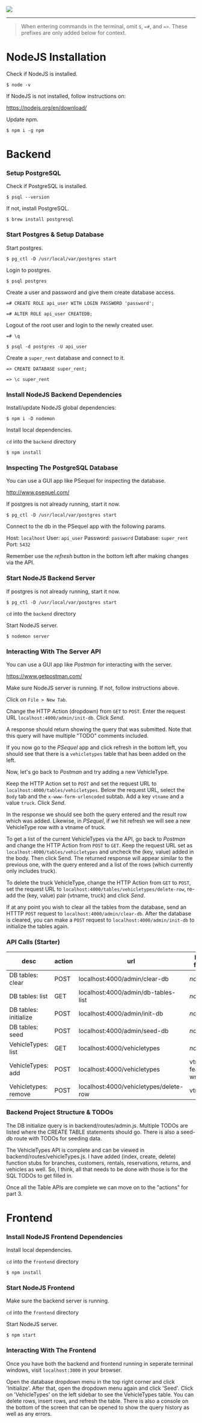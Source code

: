 <img src="https://raw.githubusercontent.com/alexgausman/super-rent/master/preview.png" />

---

> When entering commands in the terminal, omit `$`, `=#`, and `=>`. These prefixes are only added below for context.

# NodeJS Installation

Check if NodeJS is installed.

`$ node -v`

If NodeJS is not installed, follow instructions on:

https://nodejs.org/en/download/

Update npm.

`$ npm i -g npm`


# Backend

### Setup PostgreSQL

Check if PostgreSQL is installed.

`$ psql --version`

If not, install PostgreSQL.

`$ brew install postgresql`

### Start Postgres & Setup Database

Start postgres.

`$ pg_ctl -D /usr/local/var/postgres start`

Login to postgres.

`$ psql postgres`

Create a user and password and give them create database access.

`=# CREATE ROLE api_user WITH LOGIN PASSWORD 'password';`

`=# ALTER ROLE api_user CREATEDB;`

Logout of the root user and login to the newly created user.

`=# \q`

`$ psql -d postgres -U api_user`

Create a `super_rent` database and connect to it.

`=> CREATE DATABASE super_rent;`

`=> \c super_rent`

### Install NodeJS Backend Dependencies

Install/update NodeJS global dependencies:

`$ npm i -D nodemon`

Install local dependencies.

`cd` into the `backend` directory

`$ npm install`

### Inspecting The PostgreSQL Database

You can use a GUI app like PSequel for inspecting the database.

http://www.psequel.com/

If postgres is not already running, start it now.

`$ pg_ctl -D /usr/local/var/postgres start`

Connect to the db in the PSequel app with the following params.

Host: `localhost`
User: `api_user`
Password: `password`
Database: `super_rent`
Port: `5432`

Remember use the *refresh* button in the bottom left after making changes via the API.

### Start NodeJS Backend Server

If postgres is not already running, start it now.

`$ pg_ctl -D /usr/local/var/postgres start`

`cd` into the `backend` directory

Start NodeJS server.

`$ nodemon server`

### Interacting With The Server API

You can use a GUI app like *Postman* for interacting with the server.

https://www.getpostman.com/

Make sure NodeJS server is running. If not, follow instructions above.

Click on `File > New Tab`.

Change the HTTP Action (dropdown) from `GET` to `POST`. Enter the request URL `localhost:4000/admin/init-db`. Click *Send*.

A response should return showing the query that was submitted. Note that this query will have multiple "TODO" comments included.

If you now go to the *PSequel* app and click refresh in the bottom left, you should see that there is a `vehicletypes` table that has been added on the left.

Now, let's go back to *Postman* and try adding a new VehicleType.

Keep the HTTP Action set to `POST` and set the request URL to `localhost:4000/tables/vehicletypes`. Below the request URL, select the `Body` tab and the `x-www-form-urlencoded` subtab. Add a key `vtname` and a value `truck`. Click *Send*.

In the response we should see both the query entered and the result row which was added. Likewise, in *PSequel*, if we hit refresh we will see a new VehicleType row with a vtname of truck.

To get a list of the current VehicleTypes via the API, go back to *Postman* and change the HTTP Action from `POST` to `GET`. Keep the request URL set as `localhost:4000/tables/vehicletypes` and uncheck the (key, value) added in the body. Then click Send. The returned response will appear similar to the previous one, with the query entered and a list of the rows (which currently only includes truck).

To delete the truck VehicleType, change the HTTP Action from `GET` to `POST`, set the request URL to `localhost:4000/tables/vehicletypes/delete-row`, re-add the (key, value) pair (vtname, truck) and click *Send*.

If at any point you wish to clear all the tables from the database, send an HTTTP `POST` request to `localhost:4000/admin/clear-db`. After the database is cleared, you can make a `POST` request to `localhost:4000/admin/init-db` to initialize the tables again.

### API Calls (Starter)

|          desc         | action |                   url                   |          body fields          |
|-----------------------|--------|-----------------------------------------|-------------------------------|
| DB tables: clear      | POST   | localhost:4000/admin/clear-db           | *none*                        |
| DB tables: list       | GET    | localhost:4000/admin/db-tables-list     | *none*                        |
| DB tables: initialize | POST   | localhost:4000/admin/init-db            | *none*                        |
| DB tables: seed       | POST   | localhost:4000/admin/seed-db            | *none*                        |
| VehicleTypes: list    | GET    | localhost:4000/vehicletypes             | *none*                        |
| VehicleTypes: add     | POST   | localhost:4000/vehicletypes             | vtname, features, wrate, ...  |
| Vehicletypes: remove  | POST   | localhost:4000/vehicletypes/delete-row  | vtname                        |

### Backend Project Structure & TODOs

The DB initialize query is in backend/routes/admin.js. Multiple TODOs are listed where the CREATE TABLE statements should go. There is also a seed-db route with TODOs for seeding data.

The VehicleTypes API is complete and can be viewed in backend/routes/vehicleTypes.js. I have added (index, create, delete) function stubs for branches, customers, rentals, reservations, returns, and vehicles as well. So, I think, all that needs to be done with those is for the SQL TODOs to get filled in.

Once all the Table APIs are complete we can move on to the "actions" for part 3.

# Frontend

### Install NodeJS Frontend Dependencies

Install local dependencies.

`cd` into the `frontend` directory

`$ npm install`

### Start NodeJS Frontend

Make sure the backend server is running.

`cd` into the `frontend` directory

Start NodeJS server.

`$ npm start`

### Interacting With The Frontend

Once you have both the backend and frontend running in seperate terminal windows, visit `localhost:3000` in your browser.

Open the database dropdown menu in the top right corner and click 'Initialize'. After that, open the dropdown menu again and click 'Seed'. Click on 'VehicleTypes' on the left sidebar to see the VehicleTypes table. You can delete rows, insert rows, and refresh the table. There is also a console on the bottom of the screen that can be opened to show the query history as well as any errors.
